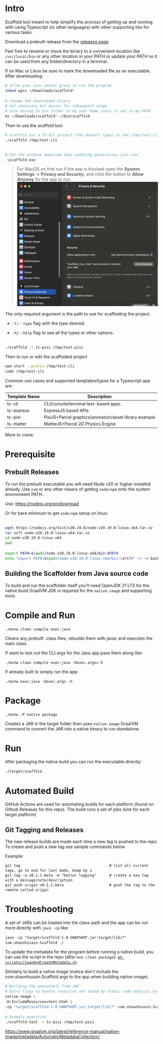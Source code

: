 # Intro

Scaffold tool meant to help simplify the process of getting up and running with using Typescript (or other languages) with other supporting libs for various tasks.

Download a prebuilt release from the [releases page](https://github.com/shusain/scaffold/releases/)

Feel free to rename or move the binary to a convenient location like `/usr/local/bin` or any other location in your PATH or update your PATH so it can be used from any folder/directory in a terminal.

If on Mac or Linux be sure to mark the downloaded file as an executable.  After downloading:

```sh
# allow your user and/or group to run the program
chmod ug+x ~/Downloads/scaffold*

# rename the downloaded binary
# not necessary but easier for subsequent usage
# also moving to bin folder in my user home since is set in my PATH
mv ~/Downloads/scaffold* ~/bin/scaffold

```

Then to use the scaffold tool
```bash
# scaffold out a TS-CLI project (the default type) in the /tmp/test-cli folder
./scaffold /tmp/test-cli

```

```powershell

# For the windows download skip updating permissions just use:
.\scaffold.exe

```

> For MacOS on first run if the app is blocked open the **System Settings** -> **Privacy and Security**, and click the button to **Allow Anyway** for the app to run.
![](./system-settings.png)

The only required argument is the path to use for scaffolding the project.

 - `-t|--type` flag with the type desired.

 - `-h|--help` flag to see all the types or other options.

```bash

./scaffold -t ts-pixi /tmp/test-pixi
```

Then to run or edit the scaffolded project
```sh
npm start --prefix /tmp/test-cli
code /tmp/test-cli
```

Common use cases and supported templates/types for a Typescript app are:

Template Name | Description
------------- | --------------
ts-cli        | CLI/console/terminal text-based apps.
ts-express    | ExpressJS based APIs
ts-pixi       | PixiJS+Parcel graphics/animation/asset library example
ts-matter     | MatterJS+Parcel 2D Physics Engine

More to come.

# Prerequisite

## Prebuilt Releases

To run the prebuilt executable you will need Node v20 or higher installed already.  Use `nvm` or any other means of getting `node/npm` onto the system environment PATH.

Use: https://nodejs.org/en/download

Or for bare minimum to get `node/npm` setup on linux:

```bash

wget https://nodejs.org/dist/v20.19.0/node-v20.19.0-linux-x64.tar.xz     # Download the compressed package
tar xvfJ node-v20.19.0-linux-x64.tar.xz                                  # Extract the contents
cd node-v20.19.0-linux-x64                                               # Go into extracted folder
pwd                                                                      # Print working/current directory full path

export PATH=$(pwd)/node-v20.19.0-linux-x64/bin:$PATH                     # Update current PATH env var so can use immediately
echo "export PATH=$(pwd)/node-v20.19.0-linux-x64/bin:\$PATH" >> ~/.bashrc # Update bash runtime config so each new bash session sets this up

```


## Building the Scaffolder from Java source code

To build and run the scaffolder itself you'll need OpenJDK 21 LTS for the native build GraalVM JDK is required for the `native-image` and supporting tools.

# Compile and Run

`./mvnw clean compile exec:java`

Cleans any prebuilt .class files, rebuilds them with javac and executes the main class.

If want to test out the CLI args for the Java app pass them along like:

`./mvnw clean compile exec:java -Dexec.args=-h`

If already built to simply run the app:

`./mvnw exec:java -Dexec.args -h`

# Package

`./mvnw -P native package`

Creates a JAR in the target folder then uses `native-image` GraalVM command to convert the JAR into a native binary to run standalone.

# Run

After packaging the native build you can run the executable directly:

`./target/scaffold`

# Automated Build

GitHub Actions are used for automating builds for each platform (found on Github Releases for this repo).  The build runs a set of jobs (one for each target platform)

## Git Tagging and Releases
The new release builds are made each time a new tag is pushed to the repo.  To create and push a new tag see sample commands below

Example:
```
git tag                                         # list all current tags, go to end for last made, bump by 1
git tag -a v0.1.1-beta -m "better logging"      # create a new tag with a message/note/description
git push origin v0.1.1-beta                     # push the tag to the remote called origin
```

# Troubleshooting

A set of JARs can be loaded into the class-path and the app can be run more directly with `java -cp` like:

`java -cp "target/scaffold-1.0-SNAPSHOT.jar:target/lib/*" com.shaunhusain.Scaffold ./`

To update the metadata for the program before running a native build, you can use the script in the repo (after `mvn clean package`):
[`gh-scripts/cleanAndCreateMetadata.sh`](gh-scripts/cleanAndCreateMetadata.sh)

Similarly to build a native image (notice don't include the com.shaunhusain.Scaffold args to the app when building native-image).

```bash
# Building the executable from JAR
# Extra flags to bundle resources not found by static code analysis by Graal native-image builder
native-image \
-H:IncludeResources=test.html \
-cp "target/scaffold-1.0-SNAPSHOT.jar:target/lib/*" com.shaunhusain.Scaffold scaffold-test

# Example execution
./scaffold-test -t ts-pixi /tmp/test-pixi
```


https://www.graalvm.org/latest/reference-manual/native-image/metadata/AutomaticMetadataCollection/
